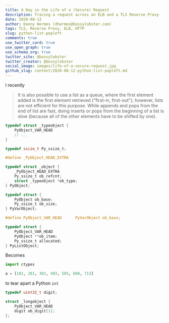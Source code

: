 ```yaml
---
title: A Day in the Life of a (Secure) Request
description: Tracing a request across an ELB and a TLS Reverse Proxy
date: 2020-08-12
author: Danny Hermes (dhermes@bossylobster.com)
tags: TLS, Reverse Proxy, ELB, HTTP
slug: python-list-popleft
comments: true
use_twitter_card: true
use_open_graph: true
use_schema_org: true
twitter_site: @bossylobster
twitter_creator: @bossylobster
social_image: images/life-of-a-secure-request.jpg
github_slug: content/2020-08-12-python-list-popleft.md
---
```


I recently

> It is also possible to use a list as a queue, where the first element added
> is the first element retrieved ("first-in, first-out"); however, lists are
> not efficient for this purpose. While appends and pops from the end of list
> are fast, doing inserts or pops from the beginning of a list is slow (because
> all of the other elements have to be shifted by one).

```c
typedef struct _typeobject {
    PyObject_VAR_HEAD
    // ...
}

typedef ssize_t Py_ssize_t;

#define _PyObject_HEAD_EXTRA

typedef struct _object {
    _PyObject_HEAD_EXTRA
    Py_ssize_t ob_refcnt;
    struct _typeobject *ob_type;
} PyObject;

typedef struct {
    PyObject ob_base;
    Py_ssize_t ob_size;
} PyVarObject;

#define PyObject_VAR_HEAD      PyVarObject ob_base;

typedef struct {
    PyObject_VAR_HEAD
    PyObject **ob_item;
    Py_ssize_t allocated;
} PyListObject;
```

Becomes

```python
import ctypes

a = [101, 201, 302, 403, 505, 608, 713]
```

to tear apart a Python `int`

```c
typedef uint32_t digit;

struct _longobject {
    PyObject_VAR_HEAD
    digit ob_digit[1];
};
```

[1]: https://docs.python.org/3/tutorial/datastructures.html#using-lists-as-queues
[2]: https://github.com/python/cpython/blob/v3.8.2/Doc/tutorial/datastructures.rst
[3]: https://github.com/python/cpython/blob/v3.8.2/Include/listobject.h#L23-L40
[4]: https://github.com/python/cpython/blob/v3.8.2/Include/object.h#L96
[5]: https://github.com/python/cpython/blob/v3.8.2/Include/object.h#L113-L116
[6]: https://github.com/python/cpython/blob/v3.8.2/Include/object.h#L104-L108
[7]: https://github.com/python/cpython/blob/v3.8.2/Include/object.h#L76
[8]: https://github.com/python/cpython/blob/v3.8.2/configure.ac#L5182-L5188
[9]: https://github.com/python/cpython/blob/v3.8.2/Include/cpython/object.h#L177
[10]: https://github.com/python/cpython/blob/v3.8.2/Include/longintrepr.h#L85-L88
[11]: https://github.com/python/cpython/blob/v3.8.2/Include/longintrepr.h#L45
[12]: http://jakevdp.github.io/blog/2014/05/09/why-python-is-slow/
